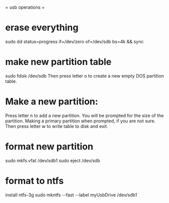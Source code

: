 = usb operations =

# erase everything
sudo dd status=progress if=/dev/zero of=/dev/sdb bs=4k && sync

# make new partition table
sudo fdisk /dev/sdb
Then press letter o to create a new empty DOS partition table.

# Make a new partition:
Press letter n to add a new partition. You will be prompted for the size of the partition. Making a primary partition when prompted, if you are not sure.
Then press letter w to write table to disk and exit.

# format new partition
sudo mkfs.vfat /dev/sdb1
sudo eject /dev/sdb


# format to ntfs
install ntfs-3g
sudo mkntfs --fast --label myUsbDrive /dev/sdb1
